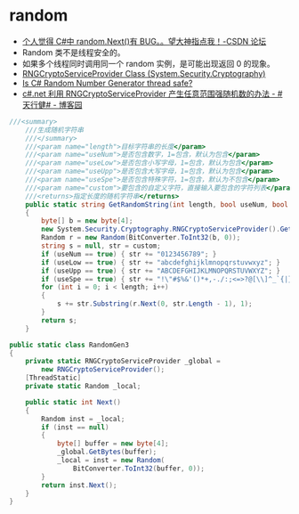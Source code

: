 # random

- [个人觉得 C#中 random.Next()有 BUG。。望大神指点我！-CSDN 论坛](https://bbs.csdn.net/topics/392054644?list=64262378)
- Random 类不是线程安全的。
- 如果多个线程同时调用同一个 random 实例，是可能出现返回 0 的现象。
- [RNGCryptoServiceProvider Class (System.Security.Cryptography)](https://docs.microsoft.com/en-us/dotnet/api/system.security.cryptography.rngcryptoserviceprovider?redirectedfrom=MSDN&view=netframework-4.8)
- [Is C# Random Number Generator thread safe?](https://stackoverflow.com/questions/3049467/is-c-sharp-random-number-generator-thread-safe)
- [c#.net 利用 RNGCryptoServiceProvider 产生任意范围强随机数的办法 - #天行健# - 博客园](https://www.cnblogs.com/lcyuhe/p/7126405.html?utm_source=itdadao&utm_medium=referral)

```C#
///<summary>
    ///生成随机字符串
    ///</summary>
    ///<param name="length">目标字符串的长度</param>
    ///<param name="useNum">是否包含数字，1=包含，默认为包含</param>
    ///<param name="useLow">是否包含小写字母，1=包含，默认为包含</param>
    ///<param name="useUpp">是否包含大写字母，1=包含，默认为包含</param>
    ///<param name="useSpe">是否包含特殊字符，1=包含，默认为不包含</param>
    ///<param name="custom">要包含的自定义字符，直接输入要包含的字符列表</param>
    ///<returns>指定长度的随机字符串</returns>
    public static string GetRandomString(int length, bool useNum, bool useLow, bool useUpp, bool useSpe, string custom)
    {
        byte[] b = new byte[4];
        new System.Security.Cryptography.RNGCryptoServiceProvider().GetBytes(b);
        Random r = new Random(BitConverter.ToInt32(b, 0));
        string s = null, str = custom;
        if (useNum == true) { str += "0123456789"; }
        if (useLow == true) { str += "abcdefghijklmnopqrstuvwxyz"; }
        if (useUpp == true) { str += "ABCDEFGHIJKLMNOPQRSTUVWXYZ"; }
        if (useSpe == true) { str += "!\"#$%&'()*+,-./:;<=>?@[\\]^_`{|}~"; }
        for (int i = 0; i < length; i++)
        {
            s += str.Substring(r.Next(0, str.Length - 1), 1);
        }
        return s;
    }
```

```c#
public static class RandomGen3
{
    private static RNGCryptoServiceProvider _global =
        new RNGCryptoServiceProvider();
    [ThreadStatic]
    private static Random _local;

    public static int Next()
    {
        Random inst = _local;
        if (inst == null)
        {
            byte[] buffer = new byte[4];
            _global.GetBytes(buffer);
            _local = inst = new Random(
                BitConverter.ToInt32(buffer, 0));
        }
        return inst.Next();
    }
}
```
